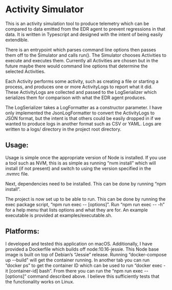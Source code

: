 # Activity Simulator
This is an activity simulation tool to produce telemetry which can be compared to data emitted
from the EDR agent to prevent regressions in that data. It is written in Typescript and designed
with the intent of being easily extendible.

There is an entrypoint which parses command line options then passes them off to the
Simulator and calls run(). The Simulator chooses Activities to execute and executes them.
Currently all Activities are chosen but in the future maybe there would command line options
that determine the selected Activities.

Each Activity performs some activity, such as creating a file or starting a process, and produces
one or more ActivityLogs to report what it did. These ActivityLogs are collected and passed to
the LogSerializer which serializes them for comparison with what the EDR agent produces.

The LogSerializer takes a LogFormatter as a constructor parameter. I have only implemented
the JsonLogFormatter to convert the ActivityLogs to JSON format, but the intent is that others
could be easily dropped in if we wanted to produce logs in another format such as CSV or
YAML. Logs are written to a logs/ directory in the project root directory.

## Usage:
Usage is simple once the appropriate version of Node is installed. If you use a tool such as
NVM, this is as simple as running “nvm install” which will install (if not present) and switch to
using the version specified in the .nvmrc file.

Next, dependencies need to be installed. This can be done by running “npm install”.

The project is now set up to be able to run. This can be done by running the exec package
script, “npm run exec -- [options]”. Run “npm run exec -- -h” for a help menu that lists options and
what they are for. An example executable is provided at examples/executable.sh.

## Platforms:

I developed and tested this application on macOS. Additionally, I have provided a Dockerfile
which builds off node:10.16-jessie. This Node base image is built on top of Debian’s “Jessie”
release. Running “docker-compose up --build" will get the container running. In another tab you
can run “docker ps” to get the container ID which can be used to run “docker exec -it
[container-id] bash”. From there you can run the “npm run exec -- [options]” command described
above. I believe this sufficiently tests that the functionality works on Linux.
